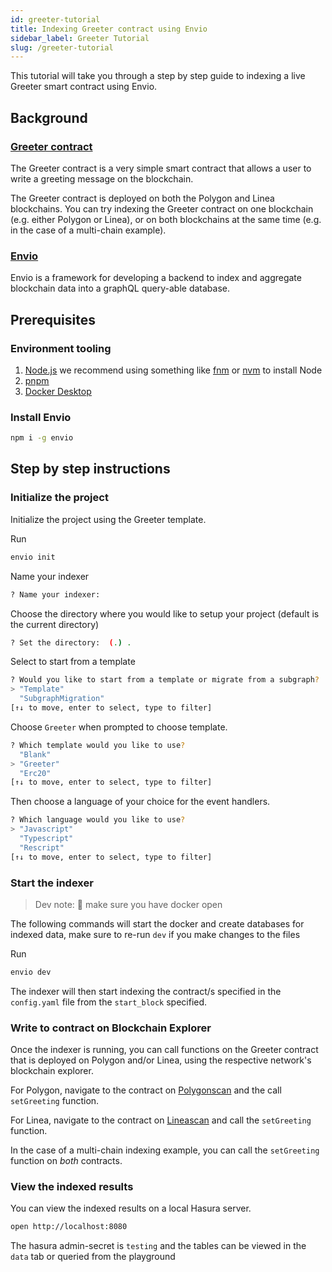 ```yaml
---
id: greeter-tutorial
title: Indexing Greeter contract using Envio
sidebar_label: Greeter Tutorial
slug: /greeter-tutorial
---
```



This tutorial will take you through a step by step guide to indexing a live Greeter smart contract using Envio.  

<!-- TOC start (generated with https://github.com/derlin/bitdowntoc) -->

<!-- - [Background](#background)
  * [Greeter contract](#greeter-contract)
  * [Hardhat](#hardhat)
  * [Envio](#envio)
- [Pre-requisites](#pre-requisites)
  * [Environment tooling](#environment-tooling)
  * [Install Envio](#install-envio)
- [Step by step instructions](#step-by-step-instructions)
  * [1. Create the project folders](#1-create-the-project-folders)
  * [2. Initialize the indexer](#2-initialize-the-indexer)
  * [3. Run our docker containers for local development](#3-run-our-docker-containers-for-local-development)
  * [4. Clone the contracts repository](#4-clone-the-contracts-repository)
  * [5. Deploy the contracts](#5-deploy-the-contracts)
  * [6. Start indexing!](#6-start-indexing)
  * [A couple extras](#a-couple-extras) -->

<!-- TOC end -->

## Background

### [Greeter contract](https://github.com/Float-Capital/hardhat-template)

The Greeter contract is a very simple smart contract that allows a user to write a greeting message on the blockchain.

The Greeter contract is deployed on both the Polygon and Linea blockchains. You can try indexing the Greeter contract on one blockchain (e.g. either Polygon or Linea), or on both blockchains at the same time (e.g. in the case of a multi-chain example).

### [Envio](https://envio.dev)

Envio is a framework for developing a backend to index and aggregate blockchain data into a graphQL query-able database. 

## Prerequisites

### Environment tooling

1. [<ins>Node.js</ins>](https://nodejs.org/en/download/current) we recommend using something like [fnm](https://github.com/Schniz/fnm) or [nvm](https://github.com/nvm-sh/nvm) to install Node
1. [<ins>pnpm</ins>](https://pnpm.io/installation)
1. [<ins>Docker Desktop</ins>](https://www.docker.com/products/docker-desktop/)

### Install Envio
```bash
npm i -g envio
```

## Step by step instructions

### Initialize the project 

Initialize the project using the Greeter template.

Run
```bash
envio init
```

Name your indexer 

```bash
? Name your indexer:
```

Choose the directory where you would like to setup your project (default is the current directory)
```bash
? Set the directory:  (.) .
```

Select to start from a template

```bash
? Would you like to start from a template or migrate from a subgraph?
> "Template"
  "SubgraphMigration"
[↑↓ to move, enter to select, type to filter]

```

Choose `Greeter` when prompted to choose template.

```bash
? Which template would you like to use?
  "Blank"
> "Greeter"
  "Erc20"
[↑↓ to move, enter to select, type to filter]
```

Then choose a language of your choice for the event handlers.

```bash
? Which language would you like to use?
> "Javascript"
  "Typescript"
  "Rescript"
[↑↓ to move, enter to select, type to filter]
```

### Start the indexer

> Dev note: 📢 make sure you have docker open

The following commands will start the docker and create databases for indexed data, make sure to re-run `dev` if you make changes to the files

Run
```bash
envio dev
```

The indexer will then start indexing the contract/s specified in the `config.yaml` file from the `start_block` specified.

### Write to contract on Blockchain Explorer

Once the indexer is running, you can call functions on the Greeter contract that is deployed on Polygon and/or Linea, using the respective network's blockchain explorer. 

For Polygon, navigate to the contract on [Polygonscan](https://polygonscan.com/address/0x9D02A17dE4E68545d3a58D3a20BbBE0399E05c9c#writeContract) and the call `setGreeting` function.

For Linea, navigate to the contract on [Lineascan](https://lineascan.build/address/0xdEe21B97AB77a16B4b236F952e586cf8408CF32A#writeContract) and call the `setGreeting` function.

In the case of a multi-chain indexing example, you can call the `setGreeting` function on *both* contracts.

### View the indexed results

You can view the indexed results on a local Hasura server.

```bash
open http://localhost:8080
```

The hasura admin-secret is `testing` and the tables can be viewed in the `data` tab or queried from the playground
